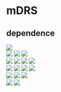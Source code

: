 # mDRS

## dependence
![](https://img.shields.io/badge/software-version-blue)  
[![](https://img.shields.io/badge/Guppy-v6.5.7-green)](https://community.nanoporetech.com/downloads)
[![](https://img.shields.io/badge/Minimap2-v2.24-green)](https://github.com/lh3/minimap2)
[![](https://img.shields.io/badge/samtools-v1.1.6-green)](https://github.com/samtools/samtools)  
[![](https://img.shields.io/badge/DRUMMER-v1.0-blue)](https://github.com/DepledgeLab/DRUMMER/)
[![](https://img.shields.io/badge/bedtools-v2.29.1-blue)](https://bedtools.readthedocs.io/en/latest/)
[![](https://img.shields.io/badge/ELIGOS-v2.0.1-blue)](https://gitlab.com/piroonj/eligos2)
[![](https://img.shields.io/badge/Epinano-v1.2.0-blue)](https://github.com/novoalab/EpiNano)  
[![](https://img.shields.io/badge/MINES-v0.0-orange)](https://github.com/YeoLab/MINES.git)
[![](https://img.shields.io/badge/Tombo-v1.5.1-orange)](https://github.com/nanoporetech/tombo)
[![](https://img.shields.io/badge/Nanocompore-v1.0.0-orange)](https://github.com/tleonardi/nanocompore_paper_analyses)
[![](https://img.shields.io/badge/Nanom6A-v2.0-orange)](https://github.com/gaoyubang/nanom6A)  
[![](https://img.shields.io/badge/Xpore-v2.0-purple)](https://github.com/GoekeLab/xpore)
[![](https://img.shields.io/badge/m6Anet-v1.0-purple)](https://github.com/GoekeLab/m6anet) 
[![](https://img.shields.io/badge/nanopolish-v0.14.0-purple)](https://github.com/jts/nanopolish)  
[![](https://img.shields.io/badge/Dinopore-v1.0-brown)](https://github.com/darelab2014/Dinopore)
[![](https://img.shields.io/badge/nanoRMS-v1.0-brown)](https://github.com/novoalab/nanoRMS)





